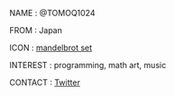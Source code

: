 NAME : @TOMOQ1024

FROM : Japan

ICON : [mandelbrot set](icon.png)

INTEREST : programming, math art, music

CONTACT : [Twitter](https://twitter.com/TOMOQ8192)
